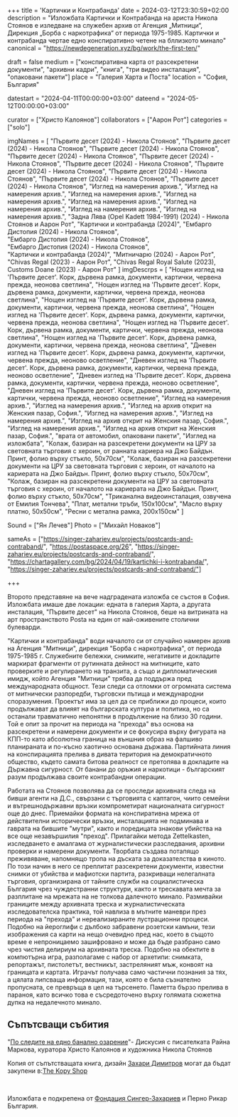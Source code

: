 +++
title = 'Картички и Контрабанда'
date = 2024-03-12T23:30:59+02:00
description = "Изложбата Картички и Контрабанда на ариста Никола Стоянов е изледване на служебен архив от Агенция „Митници“, Дирекция „Борба с наркотрафика“ от периода 1975-1985. Картички и контрабанда чертае едно конспиративно четене на бллизкото минало"
canonical = "https://newdegeneration.xyz/bg/work/the-first-ten/"

draft = false
medium = ["конспиративна карта от разсекретени документи", "архивни кадри", "книга", "три видео инсталация", "опаковани пакети"]
place = "Галерия Харта и Поста"
location = "София, България"

datestart = "2024-04-11T00:00:00+03:00"
dateend = "2024-05-12T00:00:00+03:00"


curator = ["Христо Калоянов"]
collaborators = ["Аaрон Рот"]
categories = ["solo"]

imgNames = [
    "Първите десет (2024) - Никола Стоянов", 
    "Първите десет (2024) - Никола Стоянов", 
    "Първите десет (2024) - Никола Стоянов", 
    "Първите десет (2024) - Никола Стоянов", 
    "Първите десет (2024) - Никола Стоянов", 
    "Първите десет (2024) - Никола Стоянов", 
    "Първите десет (2024) - Никола Стоянов", 
    "Първите десет (2024) - Никола Стоянов", 
    "Първите десет (2024) - Никола Стоянов", 
    "Първите десет (2024) - Никола Стоянов", 
    "Изглед на намерения архив.", 
    "Изглед на намерения архив.", 
    "Изглед на намерения архив.", 
    "Изглед на намерения архив.", 
    "Изглед на намерения архив.", 
    "Изглед на намерения архив.", 
    "Изглед на намерения архив.", 
    "Изглед на намерения архив.", 
    "Задна Лява (Opel Kadett 1984-1991) (2024) - Никола Стоянов и Аарон Рот", 
    "Картички и контрабанда (2024)", 
    "Ембарго Дистопия (2024) - Никола Стоянов",  
    "Ембарго Дистопия (2024) - Никола Стоянов",  
    "Ембарго Дистопия (2024) - Никола Стоянов",  
    "Картички и контрабанда (2024)", 
    "Митничарю (2024) - Аарон Рот", 
    "Chivas Regal (2023) - Аарон Рот", 
    "Chivas Regal Royal Salute (2023), Customs Doane (2023) - Аарон Рот"
]
imgDescrps = [
    "Нощен изглед на 'Първите десет'. Корк, дървена рамка, документи, картички, червена прежда, неонова светлина", 
    "Нощен изглед на 'Първите десет'. Корк, дървена рамка, документи, картички, червена прежда, неонова светлина", 
    "Нощен изглед на 'Първите десет'. Корк, дървена рамка, документи, картички, червена прежда, неонова светлина", 
    "Нощен изглед на 'Първите десет'. Корк, дървена рамка, документи, картички, червена прежда, неонова светлина", 
    "Нощен изглед на 'Първите десет'. Корк, дървена рамка, документи, картички, червена прежда, неонова светлина", 
    "Нощен изглед на 'Първите десет'. Корк, дървена рамка, документи, картички, червена прежда, неонова светлина", 
    "Дневен изглед на 'Първите десет'. Корк, дървена рамка, документи, картички, червена прежда, неоново осветление", 
    "Дневен изглед на 'Първите десет'. Корк, дървена рамка, документи, картички, червена прежда, неоново осветление", 
    "Дневен изглед на 'Първите десет'. Корк, дървена рамка, документи, картички, червена прежда, неоново осветление", 
    "Дневен изглед на 'Първите десет'. Корк, дървена рамка, документи, картички, червена прежда, неоново осветление", 
    "Изглед на намерения архив.", 
    "Изглед на намерения архив.", 
    "Изглед на архив открит на Женския пазар, София.", 
    "Изглед на намерения архив.", 
    "Изглед на намерения архив.", 
    "Изглед на архив открит на Женския пазар, София.", 
    "Изглед на намерения архив.", 
    "Изглед на архив открит на Женския пазар, София.", 
    "врата от автомобил, опаковани пакети", 
    "Изглед на изложбата", 
    "Колаж, базиран на разсекретени документи на ЦРУ за световната търговия с хероин, от ранната кариера на Джо Байдън. Принт, фолио върху стъкло, 50х70см", 
    "Колаж, базиран на разсекретени документи на ЦРУ за световната търговия с хероин, от началото на кариерата на Джо Байдън. Принт, фолио върху стъкло, 50х70см", 
    "Колаж, базиран на разсекретени документи на ЦРУ за световната търговия с хероин, от началото на кариерата на Джо Байдън. Принт, фолио върху стъкло, 50х70см", 
    "Триканална видеоинсталация, озвучена от Емилия Тончева", 
    "Плат, метални тръби, 150х100см", 
    "Масло върху платно, 50х50см", 
    "Ресни с метална рамка, 200х150см"
]

Sound = ["Ян Лечев"]
Photo = ["Михайл Новаков"]

sameAs = ["https://singer-zahariev.eu/projects/postcards-and-contraband/", "https://postaspace.org/26", "https://singer-zahariev.eu/projects/postcards-and-contraband/", "https://chartagallery.com/bg/2024/04/19/kartichki-i-kontrabanda/", "https://singer-zahariev.eu/projects/postcards-and-contraband/"]

+++

Второто представяне на вече надградената изложба се състоя в София. Изложбата имаше две локации: едната в галерия Харта, а другата инсталация, "Първите десет" на Никола Стоянов, беше на витрината на арт пространството Posta на един от най-оживените столични булеварди.

"Картички и контрабанда" води началото си от случайно намерен архив на Агенция "Митници", дирекция "Борба с наркотрафика", от периода 1975-1985 г. Служебните бележки, снимките, негативите и докладите маркират фрагменти от рутинната дейност на митниците, като проверките и регулирането на транзита, а също и дипломатическия имидж, който Агенция "Митници" трябва да поддържа пред международната общност. Тези следи са отломки от огромната система от митнически разпоредби, търговски пътища и международни споразумения. Проектът има за цел да се приближи до процеси, които продължават да влияят на българската култура и политика, но са останали травматично непонятни в продължение на близо 30 години. Той е опит за прочит на периода на "прехода" въз основа на разсекретени и намерени документи и се фокусира върху фигурата на КПП-то като абсолютна граница на външния образ на фалшиво планираната и по-късно хаотично основана държава. Партийната линия на конспирацията прелива в дивата територия на демократичното общество, където самата битова реалност се претопява в докладите на Държавна сигурност. От банани до оръжия и наркотици - българският разум продължава своите контрабандни операции.

Работата на Стоянов позволява да се проследи архивната следа на бивши агенти на Д.С., свързани с търговията с каптагон, чиито семейни и вътрешнодържавни връзки компрометират националната сигурност още до днес. Приемайки формата на конспиративна мрежа от действителни исторически връзки, инсталацията не подминава и гаврата на бившите "мутри", както и поредицата знакови убийства на все още незавършилия "преход". Прилагайки метода Zettelkasten, изследването е амалгама от журналистически разследвания, архивни проверки и намерени документи. Творбата създава потапящо преживяване, напомнящо тропа на дъската за доказателства в киното. По този начин в него се преплитат разсекретени документи, известни снимки от убийства и мафиотски партита, разкриващи нелегалната търговия, организирана от тайните служби на социалистическа България чрез чуждестранни структури, както и трескавата мечта за разплитане на мрежата на не толкова далечното минало. Размивайки границите между архивната треска и журналистическата изследователска практика, той навлиза в мътните маневри през периода на "прехода" и нереализираните лустрационни процеси. Подобно на йероглифи с дълбоко забравени розетски камъни, тези изображения са карти на нещо очевидно пред нас, което в същото време е непроницаемо зашифровано и може да бъде разбрано само чрез чистия делириум на архивната треска. Подобно на обектите в компютърна игра, разполагаме с набор от архетипи: снимката, репортажът, пистолетът, вестникът, застреляният мъж, конвоят на границата и картата. Играчът получава само частични познания за тях, а цялата липсваща информация, тази, която е била съзнателно пропусната, се превръща в цел на търсенето. Паметта бързо прелива в параноя, като всичко това е съсредоточено върху голямата сюжетна дупка на недалечното минало.

## Съпътсващи събития
"[По следите на едно банално озарение](https://www.youtube.com/watch?v=lqGXz7fNUMQ)"- Дискусия с писателката Райна Маркова, куратора Христо Калоянов и художника Никола Стоянов&nbsp;

Копия от съпътстващата книга, дизайн [Захари Димитров](https://zahari.xyz/) могат да бъдат закупени в:[The Kopy Shop](https://www.thekopy.shop/product/%D0%BA%D0%B0%D1%80%D1%82%D0%B8%D1%87%D0%BA%D0%B8-%D0%B8-%D0%BA%D0%BE%D0%BD%D1%82%D1%80%D0%B0%D0%B1%D0%B0%D0%BD%D0%B4%D0%B0)

&nbsp;

Изложбата е подкрепена от [Фондация Сингер-Захариев](https://singer-zahariev.eu/projects/postcards-and-contraband/) и Перно Рикар България.